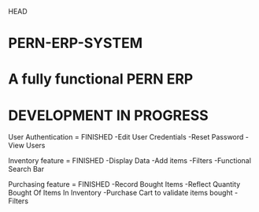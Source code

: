 HEAD
# PERN-ERP-SYSTEM
A fully functional PERN ERP 
============================
DEVELOPMENT IN PROGRESS
============================
User Authentication = FINISHED
 -Edit User Credentials
 -Reset Password
 -View Users

 Inventory feature = FINISHED
 -Display Data
 -Add items
 -Filters
 -Functional Search Bar

 Purchasing feature = FINISHED
 -Record Bought Items
 -Reflect Quantity Bought Of Items In Inventory
 -Purchase Cart to validate items bought
 -Filters
 


